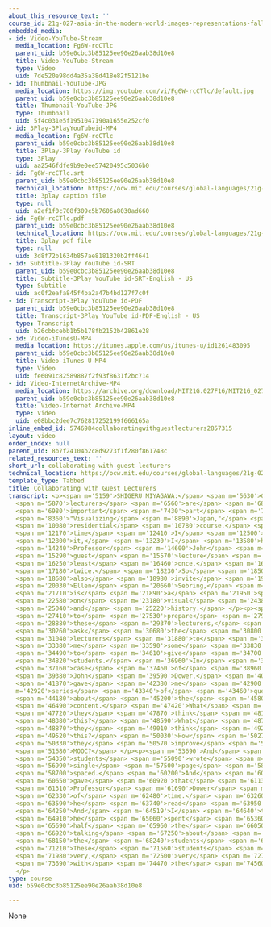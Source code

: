 ```yaml
---
about_this_resource_text: ''
course_id: 21g-027-asia-in-the-modern-world-images-representations-fall-2016
embedded_media:
- id: Video-YouTube-Stream
  media_location: Fg6W-rcCTlc
  parent_uid: b59e0cbc3b85125ee90e26aab38d10e8
  title: Video-YouTube-Stream
  type: Video
  uid: 7de520e98dd4a35a38d418e82f5121be
- id: Thumbnail-YouTube-JPG
  media_location: https://img.youtube.com/vi/Fg6W-rcCTlc/default.jpg
  parent_uid: b59e0cbc3b85125ee90e26aab38d10e8
  title: Thumbnail-YouTube-JPG
  type: Thumbnail
  uid: 5f4c031e5f1951047190a1655e252cf0
- id: 3Play-3PlayYouTubeid-MP4
  media_location: Fg6W-rcCTlc
  parent_uid: b59e0cbc3b85125ee90e26aab38d10e8
  title: 3Play-3Play YouTube id
  type: 3Play
  uid: aa2546fdfe9b9e0ee57420495c5036b0
- id: Fg6W-rcCTlc.srt
  parent_uid: b59e0cbc3b85125ee90e26aab38d10e8
  technical_location: https://ocw.mit.edu/courses/global-languages/21g-027-asia-in-the-modern-world-images-representations-fall-2016/instructor-insights/collaborating-with-guest-lecturers/Fg6W-rcCTlc.srt
  title: 3play caption file
  type: null
  uid: a2ef1f0c708f309c5b7606a8030ad660
- id: Fg6W-rcCTlc.pdf
  parent_uid: b59e0cbc3b85125ee90e26aab38d10e8
  technical_location: https://ocw.mit.edu/courses/global-languages/21g-027-asia-in-the-modern-world-images-representations-fall-2016/instructor-insights/collaborating-with-guest-lecturers/Fg6W-rcCTlc.pdf
  title: 3play pdf file
  type: null
  uid: 3d8f72b1634b857ae8181320b2ff4641
- id: Subtitle-3Play YouTube id-SRT
  parent_uid: b59e0cbc3b85125ee90e26aab38d10e8
  title: Subtitle-3Play YouTube id-SRT-English - US
  type: Subtitle
  uid: ac0f2eafa845f4ba2a47b4bd127f7c0f
- id: Transcript-3Play YouTube id-PDF
  parent_uid: b59e0cbc3b85125ee90e26aab38d10e8
  title: Transcript-3Play YouTube id-PDF-English - US
  type: Transcript
  uid: b26cbbcebb1b5b178fb2152b42861e28
- id: Video-iTunesU-MP4
  media_location: https://itunes.apple.com/us/itunes-u/id1261483095
  parent_uid: b59e0cbc3b85125ee90e26aab38d10e8
  title: Video-iTunes U-MP4
  type: Video
  uid: fe6091c82589887f2f93f8631f2bc714
- id: Video-InternetArchive-MP4
  media_location: https://archive.org/download/MIT21G.027F16/MIT21G_027F16_educator_07_300k.mp4
  parent_uid: b59e0cbc3b85125ee90e26aab38d10e8
  title: Video-Internet Archive-MP4
  type: Video
  uid: e08bbc2dee7c762817252199f666165a
inline_embed_id: 5746984collaboratingwithguestlecturers2857315
layout: video
order_index: null
parent_uid: 8b7f24104b2c8d9273f1f280f861748c
related_resources_text: ''
short_url: collaborating-with-guest-lecturers
technical_location: https://ocw.mit.edu/courses/global-languages/21g-027-asia-in-the-modern-world-images-representations-fall-2016/instructor-insights/collaborating-with-guest-lecturers
template_type: Tabbed
title: Collaborating with Guest Lecturers
transcript: <p><span m='5159'>SHIGERU MIYAGAWA:</span> <span m='5630'>Guest</span>
  <span m='5870'>lecturers</span> <span m='6560'>are</span> <span m='6860'>an</span>
  <span m='6980'>important</span> <span m='7430'>part</span> <span m='7940'>of</span>
  <span m='8360'>"Visualizing</span> <span m='8890'>Japan,"</span> <span m='9870'>the</span>
  <span m='10080'>residential</span> <span m='10780'>course.</span> <span m='11930'>Each</span>
  <span m='12170'>time</span> <span m='12410'>I</span> <span m='12500'>teach</span>
  <span m='12800'>it,</span> <span m='13230'>I</span> <span m='13580'>have</span>
  <span m='14240'>Professor</span> <span m='14600'>John</span> <span m='14860'>Dower</span>
  <span m='15290'>guest</span> <span m='15570'>lecture</span> <span m='16100'>at</span>
  <span m='16250'>least</span> <span m='16460'>once,</span> <span m='16700'>sometimes</span>
  <span m='17180'>twice.</span> <span m='18230'>So</span> <span m='18500'>I</span>
  <span m='18680'>also</span> <span m='18980'>invite</span> <span m='19610'>Dr.</span>
  <span m='20030'>Ellen</span> <span m='20660'>Sebring,</span> <span m='21470'>who</span>
  <span m='21710'>is</span> <span m='21890'>a</span> <span m='21950'>specialist</span>
  <span m='22580'>on</span> <span m='23180'>visual</span> <span m='24380'>culture</span>
  <span m='25040'>and</span> <span m='25220'>history.</span> </p><p><span m='27320'>And</span>
  <span m='27410'>to</span> <span m='27530'>prepare</span> <span m='27980'>for</span>
  <span m='28880'>these</span> <span m='29370'>lecturers,</span> <span m='30050'>I</span>
  <span m='30260'>ask</span> <span m='30680'>the</span> <span m='30800'>guest</span>
  <span m='31040'>lecturers</span> <span m='31880'>to</span> <span m='33110'>give</span>
  <span m='33380'>me</span> <span m='33590'>some</span> <span m='33830'>assignment</span>
  <span m='34490'>to</span> <span m='34610'>give</span> <span m='34700'>the</span>
  <span m='34820'>students.</span> <span m='36960'>In</span> <span m='37080'>the</span>
  <span m='37160'>case</span> <span m='37460'>of</span> <span m='38960'>Professor</span>
  <span m='39380'>John</span> <span m='39590'>Dower,</span> <span m='40340'>he</span>
  <span m='41870'>gave</span> <span m='42380'>me</span> <span m='42900'>a</span> <span
  m='42920'>series</span> <span m='43340'>of</span> <span m='43460'>questions</span>
  <span m='44180'>about</span> <span m='45200'>the</span> <span m='45800'>MOOC</span>
  <span m='46490'>content.</span> <span m='47420'>What</span> <span m='47570'>did</span>
  <span m='47720'>they</span> <span m='47870'>think</span> <span m='48110'>about</span>
  <span m='48380'>this?</span> <span m='48590'>What</span> <span m='48770'>do</span>
  <span m='48870'>they</span> <span m='49010'>think</span> <span m='49220'>about</span>
  <span m='49520'>this?</span> <span m='50030'>How</span> <span m='50270'>do</span>
  <span m='50330'>they</span> <span m='50570'>improve</span> <span m='51620'>the</span>
  <span m='51680'>MOOC?</span> </p><p><span m='53690'>And</span> <span m='54230'>the</span>
  <span m='54350'>students</span> <span m='55090'>wrote</span> <span m='56390'>a</span>
  <span m='56990'>single</span> <span m='57500'>page</span> <span m='58400'>single</span>
  <span m='58700'>spaced.</span> <span m='60200'>And</span> <span m='60500'>I</span>
  <span m='60650'>gave</span> <span m='60920'>that</span> <span m='61130'>to</span>
  <span m='61310'>Professor</span> <span m='61690'>Dower</span> <span m='62090'>ahead</span>
  <span m='62330'>of</span> <span m='62480'>time.</span> <span m='63260'>And</span>
  <span m='63590'>he</span> <span m='63740'>read</span> <span m='63950'>it.</span>
  <span m='64250'>And</span> <span m='64519'>I</span> <span m='64640'>think</span>
  <span m='64910'>he</span> <span m='65060'>spent</span> <span m='65360'>almost</span>
  <span m='65690'>half</span> <span m='65960'>the</span> <span m='66050'>class</span>
  <span m='66920'>talking</span> <span m='67250'>about</span> <span m='68030'>what</span>
  <span m='68150'>the</span> <span m='68240'>students</span> <span m='68630'>wrote.</span>
  <span m='71210'>These</span> <span m='71560'>students</span> <span m='71890'>are</span>
  <span m='71980'>very,</span> <span m='72500'>very</span> <span m='72760'>engaged</span>
  <span m='73690'>with</span> <span m='74470'>the</span> <span m='74560'>class.</span>
  </p>
type: course
uid: b59e0cbc3b85125ee90e26aab38d10e8

---
```

None